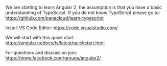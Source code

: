We are starting to learn Angular 2, the assumption is that you have a basic understanding of TypeScript.
If you do not know TypeScript please go to:
https://github.com/panacloud/learn-typescript

Install VS Code Editor:
https://code.visualstudio.com/

We will start with this quick start.
https://angular.io/docs/ts/latest/quickstart.html

For questions and discussion join:
https://www.facebook.com/groups/angular2/